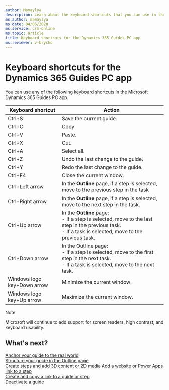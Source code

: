```yaml
---
author: Mamaylya
description: Learn about the keyboard shortcuts that you can use in the Microsoft Dynamics 365 Guides PC app.
ms.author: mamaylya
ms.date: 04/06/2020
ms.service: crm-online
ms.topic: article
title: Keyboard shortcuts for the Dynamics 365 Guides PC app
ms.reviewer: v-brycho
---
```


# Keyboard shortcuts for the Dynamics 365 Guides PC app

You can use any of the following keyboard shortcuts in the Microsoft Dynamics 365 Guides PC app.

| Keyboard shortcut | Action |
|---|---|
| Ctrl+S | Save the current guide. |
| Ctrl+C | Copy. |
| Ctrl+V | Paste. |
| Ctrl+X | Cut. |
| Ctrl+A | Select all. |
| Ctrl+Z | Undo the last change to the guide. |
| Ctrl+Y | Redo the last change to the guide. |
| Ctrl+F4 | Close the current window. |
| Ctrl+Left arrow | In the **Outline** page, if a step is selected, move to the previous step in the task |
| Ctrl+Right arrow | In the **Outline** page, if a step is selected, move to the next step in the task.|
| Ctrl+Up arrow | In the **Outline** page:<br>- If a step is selected, move to the last step in the previous task.<br>- If a task is selected, move to the previous task.|
| Ctrl+Down arrow | In the Outline page:<br>- If a step is selected, move to the first step in the next task.<br>- If a task is selected, move to the next task.|
| Windows logo key+Down arrow | Minimize the current window. |
| Windows logo key+Up arrow | Maximize the current window. |

> [!NOTE]
> Microsoft will continue to add support for screen readers, high contrast, and keyboard usability.

## What's next?

[Anchor your guide to the real world](anchor.md)<br>
[Structure your guide in the Outline page](structure-guide.md)<br>
[Create steps and add 3D content or 2D media](create-steps-assign-media.md)
[Add a website or Power Apps link to a step](pc-app-website-powerapps-link.md)<br>
[Create and copy a link to a guide or step](pc-app-copy-link-guide-step.md)<br>
[Deactivate a guide](pc-app-deactivate-guide.md)
